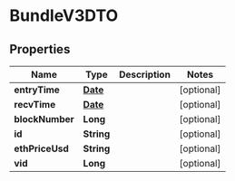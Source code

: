 

# BundleV3DTO

## Properties

Name | Type | Description | Notes
------------ | ------------- | ------------- | -------------
**entryTime** | [**Date**](Date.md) |  |  [optional]
**recvTime** | [**Date**](Date.md) |  |  [optional]
**blockNumber** | **Long** |  |  [optional]
**id** | **String** |  |  [optional]
**ethPriceUsd** | **String** |  |  [optional]
**vid** | **Long** |  |  [optional]




